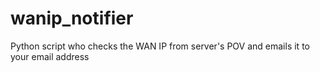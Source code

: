 # wanip_notifier
Python script who checks the WAN IP from server's POV and emails it to your email address
